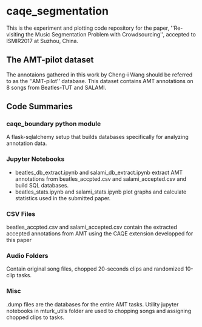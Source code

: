 # caqe_segmentation

This is the experiment and plotting code repository for the paper, 
''Re-visiting the Music Segmentation Problem with Crowdsourcing'', accepted to ISMIR2017 at Suzhou, China.

## The AMT-pilot dataset
The annotaions gathered in this work by Cheng-i Wang should be referred to as the ''AMT-pilot'' database. This dataset contains AMT annotations on 8 songs from Beatles-TUT and SALAMI. 

## Code Summaries

### caqe_boundary python module
A flask-sqlalchemy setup that builds databases specifically for analyzing annotation data.

### Jupyter Notebooks
* beatles_db_extract.ipynb and salami_db_extract.ipynb extract AMT annotations from beatles_accpted.csv and salami_accepted.csv 
and build SQL databases.
* beatles_stats.ipynb and salami_stats.ipynb plot graphs and calculate statistics used in the submitted paper.

### CSV Files
beatles_accpted.csv and salami_accepted.csv contain the extracted accepted annotations from AMT 
using the CAQE extension developped for this paper

### Audio Folders
Contain original song files, chopped 20-seconds clips and randomized 10-clip tasks.

### Misc
.dump files are the databases for the entire AMT tasks. 
Utility jupyter notebooks in mturk_utils folder are used to chopping songs and assigning chopped clips to tasks.  
